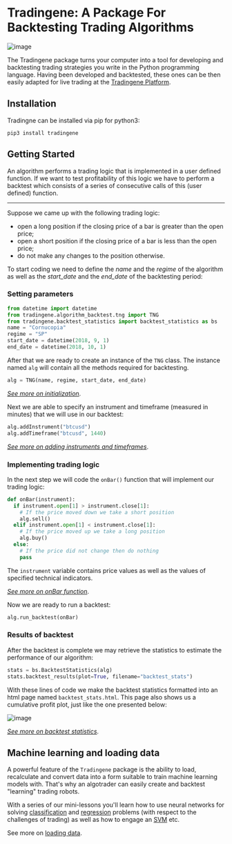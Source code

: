 # Tradingene: A Package For Backtesting Trading Algorithms

![image](tradingene/docs/img/logo_tg_large_1stroke.png)

The Tradingene package turns your computer into a tool for developing and backtesting trading strategies you write in the Python programming language. Having been developed and backtested, these ones can be then easily adapted for live trading at the [Tradingene Platform](https://tradingene.com).

## Installation
Tradingne can be installed via pip for python3:

    pip3 install tradingene

## Getting Started

An algorithm performs a trading logic that is implemented in a user defined function. If we want to test profitability of this logic we have to perform a backtest which consists of a series of consecutive calls of this (user defined) function.

---
Suppose we came up with the following trading logic:

  - open a long position if the closing price of a bar is greater than the open price;
  - open a short position if the closing price of a bar is less than the open price;
  - do not make any changes to the position otherwise.

To start coding we need to define the _name_ and the _regime_ of the algorithm as well as the *start_date* and the *end_date* of the backtesting period:

### Setting parameters

```python
from datetime import datetime
from tradingene.algorithm_backtest.tng import TNG
from tradingene.backtest_statistics import backtest_statistics as bs
name = "Cornucopia"
regime = "SP"
start_date = datetime(2018, 9, 1)
end_date = datetime(2018, 10, 1)
```

After that we are ready to create an instance of the ```TNG``` class. The instance named ```alg``` will contain all the methods required for backtesting.

```python
alg = TNG(name, regime, start_date, end_date)
```
[_See  more on initialization_](tradingene/docs/user_guide/misc/initialization.md).

 Next we are able to specify an instrument and timeframe (measured in minutes) that we will use in our backtest:

```python
alg.addInstrument("btcusd")
alg.addTimeframe("btcusd", 1440)
```
[_See  more on adding instruments and timeframes_](tradingene/docs/user_guide/misc/import_instruments.md).

### Implementing trading logic

In the next step we will code the ```onBar()``` function that will implement our trading logic:

```python
def onBar(instrument):
  if instrument.open[1] > instrument.close[1]:
    # If the price moved down we take a short position
    alg.sell()
  elif instrument.open[1] < instrument.close[1]:
    # If the price moved up we take a long position
    alg.buy()
  else:
    # If the price did not change then do nothing
    pass
```

The ```instrument``` variable contains price values as well as the values of specified technical indicators.

[_See more on onBar function_](tradingene/docs/user_guide/misc/onbar.md).

Now we are ready to run a backtest:
```python
alg.run_backtest(onBar)
```

### Results of backtest

After the backtest is complete we may retrieve the statistics to estimate the performance of our algorithm:

```python
stats = bs.BacktestStatistics(alg)
stats.backtest_results(plot=True, filename="backtest_stats")
```

With these lines of code we make the backtest statistics formatted into an html page named ```backtest_stats.html```. This page also shows us a cumulative profit plot, just like the one presented below:

![image](tradingene/docs/img/profit_plot.png)

[_See more on backtest statistics_](tradingene/docs/user_guide/backtest_statistics/backtest_results.md).

## Machine learning and loading data

A powerful feature of the ```Tradingene``` package is the ability to load, recalculate and convert data into a form suitable to train machine learning models with. That's why an algotrader can easily create and backtest "learning" trading robots.

With a series of our mini-lessons you'll learn how to use neural networks for solving [classification]() and [regression]() problems (with respect to the challenges of trading) as well as how to engage an [SVM]() etc.

 See more on [loading data](tradingene/docs/user_quide/misc/loading_data.md).
